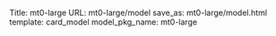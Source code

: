Title: mt0-large
URL: mt0-large/model
save_as: mt0-large/model.html
template: card_model
model_pkg_name: mt0-large

